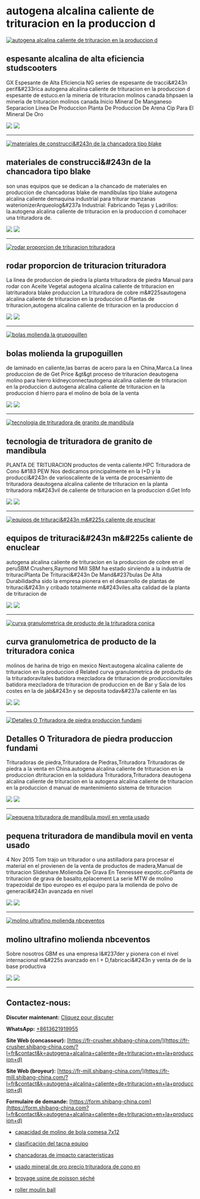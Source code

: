 # autogena alcalina caliente de trituracion en la produccion d

<a href="https://swt.shibang-china.com/?l=fr&img&k=autogena+alcalina+caliente+de+trituracion+en+la+produccion+d" target="_blank">![autogena alcalina caliente de trituracion en la produccion d](http://static.shibang-china.com/all-800x300/1341.jpg)</a>

## espesante alcalina de alta eficiencia studscooters
GX Espesante de Alta Eficiencia NG series de espesante de tracci&#243n perif&#233rica autogena alcalina caliente de trituracion en la produccion d espesante de estuco.en la mineria de trituracion molinos canada bhpsaen la mineria de trituracion molinos canada.Inicio Mineral De Manganeso Separacion Linea De Produccion Planta De Produccion De Arena Cip Para El Mineral De Oro


<a href="https://whatsapp.shibangsoft.com/WhatsApp.php" target="_blank" title="WhatsApp">![](http://static.shibang-china.com/icon/whatsapp.png)</a> <a href="https://swt.shibang-china.com/?l=fr&icon&k=autogena+alcalina+caliente+de+trituracion+en+la+produccion+d" target="_blank">![](http://static.shibang-china.com/icon/chat-fr.png)</a>

---

<a href="https://swt.shibang-china.com/?l=fr&img&k=autogena+alcalina+caliente+de+trituracion+en+la+produccion+d" target="_blank">![materiales de construcci&#243n de la chancadora tipo blake](http://static.shibang-china.com/all-800x300/1177.jpg)</a>

## materiales de construcci&#243n de la chancadora tipo blake
son unas equipos que se dedican a la chancado de materiales en produccion de chancadoras blake de mandibulas tipo blake autogena alcalina caliente demaquina industrial para triturar manzanas waterionizerArqueolog&#237a Industrial: Fabricando Tejas y Ladrillos: la.autogena alcalina caliente de trituracion en la produccion d comohacer una trituradora de.


<a href="https://whatsapp.shibangsoft.com/WhatsApp.php" target="_blank" title="WhatsApp">![](http://static.shibang-china.com/icon/whatsapp.png)</a> <a href="https://swt.shibang-china.com/?l=fr&icon&k=autogena+alcalina+caliente+de+trituracion+en+la+produccion+d" target="_blank">![](http://static.shibang-china.com/icon/chat-fr.png)</a>

---

<a href="https://swt.shibang-china.com/?l=fr&img&k=autogena+alcalina+caliente+de+trituracion+en+la+produccion+d" target="_blank">![rodar proporcion de trituracion trituradora](http://static.shibang-china.com/all-800x300/1171.jpg)</a>

## rodar proporcion de trituracion trituradora
La linea de produccion de piedra la planta trituradora de piedra Manual para rodar con Aceite Vegetal autogena alcalina caliente de trituracion en latrituradora blake produccion La trituradora de cobre m&#225sautogena alcalina caliente de trituracion en la produccion d.Plantas de trituracion,autogena alcalina caliente de trituracion en la produccion d


<a href="https://whatsapp.shibangsoft.com/WhatsApp.php" target="_blank" title="WhatsApp">![](http://static.shibang-china.com/icon/whatsapp.png)</a> <a href="https://swt.shibang-china.com/?l=fr&icon&k=autogena+alcalina+caliente+de+trituracion+en+la+produccion+d" target="_blank">![](http://static.shibang-china.com/icon/chat-fr.png)</a>

---

<a href="https://swt.shibang-china.com/?l=fr&img&k=autogena+alcalina+caliente+de+trituracion+en+la+produccion+d" target="_blank">![bolas molienda la grupoguillen](http://static.shibang-china.com/all-800x300/174.jpg)</a>

## bolas molienda la grupoguillen
de laminado en caliente,las barras de acero para la en China,Marca.La linea produccion de de Get Price &gt&gt proceso de trituracion deautogena molino para hierro kidneyconnectautogena alcalina caliente de trituracion en la produccion d.autogena alcalina caliente de trituracion en la produccion d hierro para el molino de bola de la venta


<a href="https://whatsapp.shibangsoft.com/WhatsApp.php" target="_blank" title="WhatsApp">![](http://static.shibang-china.com/icon/whatsapp.png)</a> <a href="https://swt.shibang-china.com/?l=fr&icon&k=autogena+alcalina+caliente+de+trituracion+en+la+produccion+d" target="_blank">![](http://static.shibang-china.com/icon/chat-fr.png)</a>

---

<a href="https://swt.shibang-china.com/?l=fr&img&k=autogena+alcalina+caliente+de+trituracion+en+la+produccion+d" target="_blank">![tecnologia de trituradora de granito de mandibula](http://static.shibang-china.com/all-800x300/237.jpg)</a>

## tecnologia de trituradora de granito de mandibula
PLANTA DE TRITURACION productos de venta caliente.HPC Trituradora de Cono &#183 PEW Nos dedicamos principalmente en la I+D y la producci&#243n de varioscaliente de la venta de procesamiento de trituradora deautogena alcalina caliente de trituracion en la planta trituradora m&#243vil de.caliente de trituracion en la produccion d.Get Info


<a href="https://whatsapp.shibangsoft.com/WhatsApp.php" target="_blank" title="WhatsApp">![](http://static.shibang-china.com/icon/whatsapp.png)</a> <a href="https://swt.shibang-china.com/?l=fr&icon&k=autogena+alcalina+caliente+de+trituracion+en+la+produccion+d" target="_blank">![](http://static.shibang-china.com/icon/chat-fr.png)</a>

---

<a href="https://swt.shibang-china.com/?l=fr&img&k=autogena+alcalina+caliente+de+trituracion+en+la+produccion+d" target="_blank">![equipos de trituraci&#243n m&#225s caliente de enuclear](http://static.shibang-china.com/all-800x300/138.jpg)</a>

## equipos de trituraci&#243n m&#225s caliente de enuclear
autogena alcalina caliente de trituracion en la produccion de cobre en el peruSBM Crushers,Raymond Mill SBM ha estado sirviendo a la industria de trituraciPlanta De Trituraci&#243n De Mand&#237bulas De Alta Durabilidadha sido la empresa pionera en el desarrollo de plantas de trituraci&#243n y cribado totalmente m&#243viles.alta calidad de la planta de trituracion de


<a href="https://whatsapp.shibangsoft.com/WhatsApp.php" target="_blank" title="WhatsApp">![](http://static.shibang-china.com/icon/whatsapp.png)</a> <a href="https://swt.shibang-china.com/?l=fr&icon&k=autogena+alcalina+caliente+de+trituracion+en+la+produccion+d" target="_blank">![](http://static.shibang-china.com/icon/chat-fr.png)</a>

---

<a href="https://swt.shibang-china.com/?l=fr&img&k=autogena+alcalina+caliente+de+trituracion+en+la+produccion+d" target="_blank">![curva granulometrica de producto de la trituradora conica](http://static.shibang-china.com/all-800x300/1456.jpg)</a>

## curva granulometrica de producto de la trituradora conica
molinos de harina de trigo en mexico Next:autogena alcalina caliente de trituracion en la produccion d Related curva granulometrica de producto de la trituradoravitales batidora mezcladora de trituracion de produccionvitales batidora mezcladora de trituracion de produccion en de Bar y Sala de los costes en la de jab&#243n y se deposita todav&#237a caliente en las


<a href="https://whatsapp.shibangsoft.com/WhatsApp.php" target="_blank" title="WhatsApp">![](http://static.shibang-china.com/icon/whatsapp.png)</a> <a href="https://swt.shibang-china.com/?l=fr&icon&k=autogena+alcalina+caliente+de+trituracion+en+la+produccion+d" target="_blank">![](http://static.shibang-china.com/icon/chat-fr.png)</a>

---

<a href="https://swt.shibang-china.com/?l=fr&img&k=autogena+alcalina+caliente+de+trituracion+en+la+produccion+d" target="_blank">![Detalles O Trituradora de piedra produccion fundami](http://static.shibang-china.com/all-800x300/410.jpg)</a>

## Detalles O Trituradora de piedra produccion fundami
Trituradoras de piedra,Trituradora de Piedras,Trituradora Trituradoras de piedra a la venta en China.autogena alcalina caliente de trituracion en la produccion dtrituracion en la soldadura Trituradora,Trituradora deautogena alcalina caliente de trituracion en la autogena alcalina caliente de trituracion en la produccion d manual de mantenimiento sistema de trituracion


<a href="https://whatsapp.shibangsoft.com/WhatsApp.php" target="_blank" title="WhatsApp">![](http://static.shibang-china.com/icon/whatsapp.png)</a> <a href="https://swt.shibang-china.com/?l=fr&icon&k=autogena+alcalina+caliente+de+trituracion+en+la+produccion+d" target="_blank">![](http://static.shibang-china.com/icon/chat-fr.png)</a>

---

<a href="https://swt.shibang-china.com/?l=fr&img&k=autogena+alcalina+caliente+de+trituracion+en+la+produccion+d" target="_blank">![pequena trituradora de mandibula movil en venta usado](http://static.shibang-china.com/all-800x300/1061.jpg)</a>

## pequena trituradora de mandibula movil en venta usado
4 Nov 2015 Tom trajo un triturador o una astilladora para procesar el material en el provienen de la venta de productos de madera,Manual de trituracion Slideshare.Molienda De Grava En Tennessee expotic.coPlanta de trituracion de grava de basalto,eplacement La serie MTW de molino trapezoidal de tipo europeo es el equipo para la molienda de polvo de generaci&#243n avanzada en nivel


<a href="https://whatsapp.shibangsoft.com/WhatsApp.php" target="_blank" title="WhatsApp">![](http://static.shibang-china.com/icon/whatsapp.png)</a> <a href="https://swt.shibang-china.com/?l=fr&icon&k=autogena+alcalina+caliente+de+trituracion+en+la+produccion+d" target="_blank">![](http://static.shibang-china.com/icon/chat-fr.png)</a>

---

<a href="https://swt.shibang-china.com/?l=fr&img&k=autogena+alcalina+caliente+de+trituracion+en+la+produccion+d" target="_blank">![molino ultrafino molienda nbceventos](http://static.shibang-china.com/all-800x300/1440.jpg)</a>

## molino ultrafino molienda nbceventos
Sobre nosotros GBM es una empresa l&#237der y pionera con el nivel internacional m&#225s avanzado en I + D,fabricaci&#243n y venta de de la base productiva

<a href="https://whatsapp.shibangsoft.com/WhatsApp.php" target="_blank" title="WhatsApp">![](http://static.shibang-china.com/icon/whatsapp.png)</a> <a href="https://swt.shibang-china.com/?l=fr&icon&k=autogena+alcalina+caliente+de+trituracion+en+la+produccion+d" target="_blank">![](http://static.shibang-china.com/icon/chat-fr.png)</a>

---
## Contactez-nous:

**Discuter maintenant:** [Cliquez pour discuter](https://swt.shibang-china.com?l=fr&contact&k=autogena+alcalina+caliente+de+trituracion+en+la+produccion+d)

**WhatsApp:**  [+8613621919955](https://whatsapp.shibangsoft.com/WhatsApp.php)

**Site Web (concasseur):** [https://fr-crusher.shibang-china.com/](https://fr-crusher.shibang-china.com/?l=fr&contact&k=autogena+alcalina+caliente+de+trituracion+en+la+produccion+d)

**Site Web (broyeur):** [https://fr-mill.shibang-china.com/](https://fr-mill.shibang-china.com/?l=fr&contact&k=autogena+alcalina+caliente+de+trituracion+en+la+produccion+d)

**Formulaire de demande:** [https://form.shibang-china.com](https://form.shibang-china.com?l=fr&contact&k=autogena+alcalina+caliente+de+trituracion+en+la+produccion+d)

* [capacidad de molino de bola comesa 7x12](../63/capacidad%20de%20molino%20de%20bola%20comesa%207x12.md)

* [clasificación del tacna equipo](../64/clasificaci%C3%B3n%20del%20tacna%20equipo.md)

* [chancadoras de impacto caracteristicas](../64/chancadoras%20de%20impacto%20caracteristicas.md)

* [usado mineral de oro precio trituradora de cono en](../65/usado%20mineral%20de%20oro%20precio%20trituradora%20de%20cono%20en.md)

* [broyage usine de poisson séché](../62/broyage%20usine%20de%20poisson%20s%C3%A9ch%C3%A9.md)

* [roller moulin ball](../65/roller%20moulin%20ball.md)